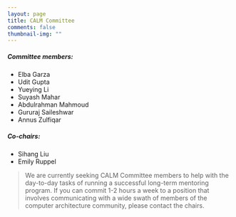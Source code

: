 ```yaml
---
layout: page
title: CALM Committee
comments: false
thumbnail-img: ""
---
```


##### Committee members:
* Elba Garza 
* Udit Gupta 
* Yueying Li
* Suyash Mahar
* Abdulrahman Mahmoud
* Gururaj Saileshwar
* Annus Zulfiqar

##### Co-chairs:
* Sihang Liu
* Emily Ruppel


> We are currently seeking CALM Committee members to help with the day-to-day tasks of running a successful long-term mentoring program. If you can commit 1-2 hours a week to a position that involves communicating with a wide swath of members of the computer architecture community, please contact the chairs.